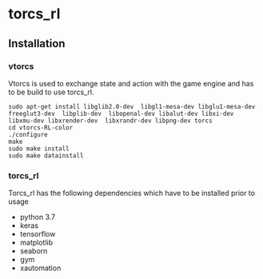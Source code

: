# torcs_rl

## Installation

### vtorcs
Vtorcs is used to exchange state and action with the game engine and has to be build to use torcs_rl.

```console
sudo apt-get install libglib2.0-dev  libgl1-mesa-dev libglu1-mesa-dev  freeglut3-dev  libplib-dev  libopenal-dev libalut-dev libxi-dev libxmu-dev libxrender-dev  libxrandr-dev libpng-dev torcs
cd vtorcs-RL-color
./configure
make
sudo make install
sudo make datainstall
```

### torcs_rl
Torcs_rl has the following dependencies which have to be installed prior to usage

* python 3.7
* keras 
* tensorflow 
* matplotlib 
* seaborn 
* gym
* xautomation
